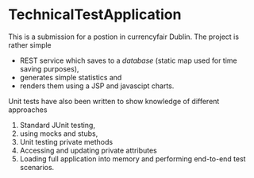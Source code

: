 # TechnicalTestApplication

This is a submission for a postion in currencyfair Dublin. The project is rather simple 
* REST service which saves to a _database_ (static map used for time saving purposes), 
* generates simple statistics and 
* renders them using a JSP and javascipt charts.

Unit tests have also been written to show knowledge of different approaches 
1) Standard JUnit testing, 
2) using mocks and stubs, 
3) Unit testing private methods
4) Accessing and updating private attributes
5) Loading full application into memory and performing end-to-end test scenarios.
